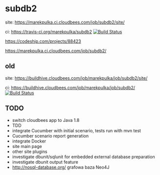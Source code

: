 subdb2
======
site:
https://marekpulka.ci.cloudbees.com/job/subdb2/site/

ci:
https://travis-ci.org/marekpulka/subdb2 [![Build Status](https://travis-ci.org/marekpulka/subdb2.svg?branch=master)](https://travis-ci.org/marekpulka/subdb2)

https://codeship.com/projects/88423

https://marekpulka.ci.cloudbees.com/job/subdb2/


old
---
site:
https://buildhive.cloudbees.com/job/marekpulka/job/subdb2/site/

ci:
https://buildhive.cloudbees.com/job/marekpulka/job/subdb2/ [![Build Status](https://buildhive.cloudbees.com/job/marekpulka/job/subdb2/badge/icon)](https://buildhive.cloudbees.com/job/marekpulka/job/subdb2/)



TODO
----
- switch cloudbees app to Java 1.8
- TDD
- integrate Cucumber with initial scenario, tests run with mvn test
- Cucumber scenario report generation
- integrate Docker
- site main page
- other site plugins
- investigate dbunit/sqlunit for embedded external database preparation
- investigate dbunit output feature
- http://nosql-database.org/ grafowa baza Neo4J
